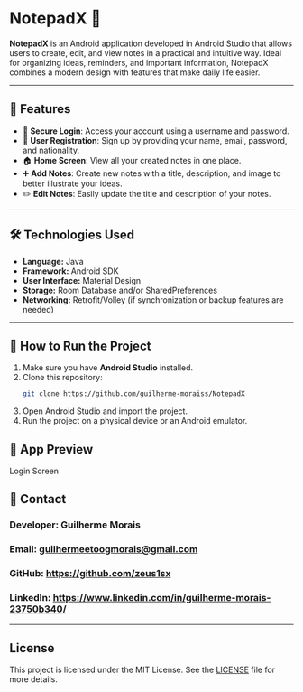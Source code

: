 # NotepadX 📝

**NotepadX** is an Android application developed in Android Studio that allows users to create, edit, and view notes in a practical and intuitive way. Ideal for organizing ideas, reminders, and important information, NotepadX combines a modern design with features that make daily life easier.

---

## 🚀 Features

- 🔐 **Secure Login**: Access your account using a username and password.
- 📝 **User Registration**: Sign up by providing your name, email, password, and nationality.  
- 🏠 **Home Screen**: View all your created notes in one place.
- ➕ **Add Notes**: Create new notes with a title, description, and image to better illustrate your ideas. 
- ✏️ **Edit Notes**: Easily update the title and description of your notes.

---

## 🛠️ Technologies Used

- **Language:** Java
- **Framework:** Android SDK
- **User Interface:** Material Design
- **Storage:** Room Database and/or SharedPreferences
- **Networking:** Retrofit/Volley (if synchronization or backup features are needed)

---

## 📲 How to Run the Project

1. Make sure you have **Android Studio** installed.
2. Clone this repository:
   ```bash
   git clone https://github.com/guilherme-moraiss/NotepadX
3. Open Android Studio and import the project.
4. Run the project on a physical device or an Android emulator.

## 🎨 App Preview

Login Screen

## 📧 Contact
### Developer: Guilherme Morais
### Email: guilhermeetoogmorais@gmail.com
### GitHub: https://github.com/zeus1sx
### LinkedIn: https://www.linkedin.com/in/guilherme-morais-23750b340/

---

## License

This project is licensed under the MIT License. See the [LICENSE](LICENSE) file for more details.

